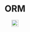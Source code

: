 <div align="center">

# ORM

<a href="https://www.prisma.io"><img src="https://img.shields.io/badge/Prisma-3982CE?style=plastic&logo=Prisma&logoColor=white" height="22" alt="PrismaIO"/></a>

</div>
